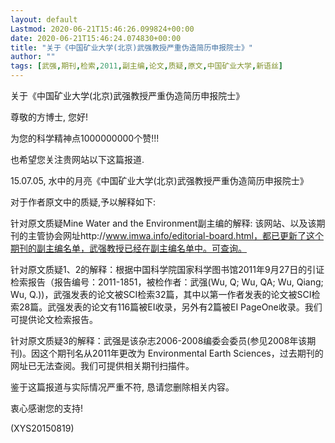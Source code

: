 ```yaml
---
layout: default
Lastmod: 2020-06-21T15:46:26.099824+00:00
date: 2020-06-21T15:46:24.074830+00:00
title: "关于《中国矿业大学(北京)武强教授严重伪造简历申报院士》"
author: ""
tags: [武强,期刊,检索,2011,副主编,论文,质疑,原文,中国矿业大学,新语丝]
---
```


关于《中国矿业大学(北京)武强教授严重伪造简历申报院士》

尊敬的方博士, 您好!

为您的科学精神点1000000000个赞!!!

也希望您关注贵网站以下这篇报道.

15.07.05, 水中的月亮《中国矿业大学(北京)武强教授严重伪造简历申报院士》

对于作者原文中的质疑,予以解释如下:

针对原文质疑Mine Water and the Environment副主编的解释: 该网站、以及该期刊的主管协会网址http://www.imwa.info/editorial-board.html，都已更新了这个期刊的副主编名单，武强教授已经在副主编名单中。可查询。

针对原文质疑1、2的解释：根据中国科学院国家科学图书馆2011年9月27日的引证检索报告（报告编号：2011-1851，被检作者：武强(Wu, Q; Wu, QA; Wu, Qiang; Wu, Q.))，武强发表的论文被SCI检索32篇，其中以第一作者发表的论文被SCI检索28篇。武强发表的论文有116篇被EI收录，另外有2篇被EI PageOne收录。我们可提供论文检索报告。

针对原文质疑3的解释：武强是该杂志2006-2008编委会委员(参见2008年该期刊)。因这个期刊名从2011年更改为 Environmental Earth Sciences，过去期刊的网址已无法查阅。我们可提供相关期刊扫描件。

鉴于这篇报道与实际情况严重不符, 恳请您删除相关内容。

衷心感谢您的支持!

(XYS20150819)

